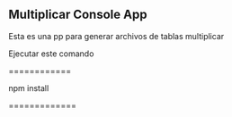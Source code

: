 ## Multiplicar Console App

Esta es una pp para generar archivos de tablas multiplicar

Ejecutar este comando


============

npm install

=============